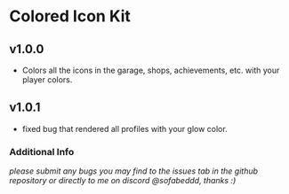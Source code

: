 # Colored Icon Kit

## v1.0.0
- Colors all the icons in the garage, shops, achievements, etc. with your player colors.

## v1.0.1
- fixed bug that rendered all profiles with your glow color.

### Additional Info
*please submit any bugs you may find to the issues tab in the github repository or directly to me on discord @sofabeddd, thanks :)*